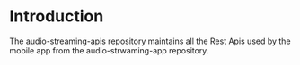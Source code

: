 <div class="page-header">
  <h1  id="page-title">Introduction</h1>
</div>

The audio-streaming-apis repository maintains all the Rest Apis used by the mobile app 
from the audio-strwaming-app repository.
